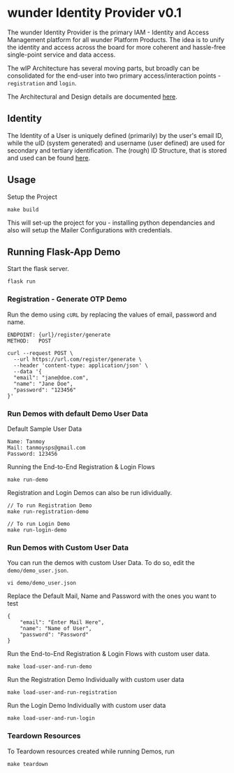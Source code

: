 # wunder Identity Provider v0.1

The wunder Identity Provider is the primary IAM - Identity and Access Management platform for all wunder Platform Products. The idea is to unify the identity and access across the board for more coherent and hassle-free single-point service and data access.

The wIP Architecture has several moving parts, but broadly can be consolidated for the end-user into two primary access/interaction points - `registration` and `login`. 

The Architectural and Design details are documented [here](./architecture/README.md).

## Identity

The Identity of a User is uniquely defined (primarily) by the user's email ID, while the uID (system generated) and username (user defined) are used for secondary and tertiary identification. The (rough) ID Structure, that is stored and used can be found [here](./architecture/README.md#identity-specification). 

## Usage 

Setup the Project
```
make build
```
This will set-up the project for you - installing python dependancies and also will setup the Mailer Configurations with credentials.

## Running Flask-App Demo

Start the flask server.
```
flask run
```

### Registration - Generate OTP Demo

Run the demo using `cURL` by replacing the values of email, password and name.
```
ENDPOINT: {url}/register/generate
METHOD:   POST

curl --request POST \
  --url https://url.com/register/generate \
  --header 'content-type: application/json' \
  --data '{
  "email": "jane@doe.com",
  "name": "Jane Doe",
  "password": "123456"
}'
```

### Run Demos with default Demo User Data

Default Sample User Data
```
Name: Tanmoy
Mail: tanmoysps@gmail.com
Password: 123456
```

Running the End-to-End Registration & Login Flows
```
make run-demo
```

Registration and Login Demos can also be run idividually.
```
// To run Registration Demo
make run-registration-demo

// To run Login Demo
make run-login-demo
```


### Run Demos with Custom User Data

You can run the demos with custom User Data. To do so, edit the `demo/demo_user.json`.

```
vi demo/demo_user.json
```
Replace the Default Mail, Name and Password with the ones you want to test
```
{
    "email": "Enter Mail Here",
    "name": "Name of User",
    "password": "Password"
}
```

Run the End-to-End Registration & Login Flows with custom user data.
```
make load-user-and-run-demo
```

Run the Registration Demo Individually with custom user data
```
make load-user-and-run-registration
```

Run the Login Demo Individually with custom user data
```
make load-user-and-run-login
```

### Teardown Resources

To Teardown resources created while running Demos, run
```
make teardown
```